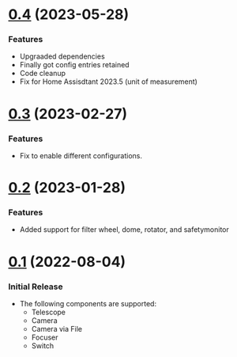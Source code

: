 # [0.4](https://github.com/mawinkler/astrolive/compare/v0.3...v0.4) (2023-05-28)

### Features

- Upgraaded dependencies
- Finally got config entries retained
- Code cleanup
- Fix for Home Assisdtant 2023.5 (unit of measurement)

# [0.3](https://github.com/mawinkler/astrolive/compare/v0.2...v0.3) (2023-02-27)

### Features

- Fix to enable different configurations.

# [0.2](https://github.com/mawinkler/astrolive/compare/v0.1...v0.2) (2023-01-28)

### Features

- Added support for filter wheel, dome, rotator, and safetymonitor

# [0.1](https://github.com/mawinkler/astrolive/releases/tag/v0.1) (2022-08-04)

### Initial Release

- The following components are supported:
  - Telescope
  - Camera
  - Camera via File
  - Focuser
  - Switch
